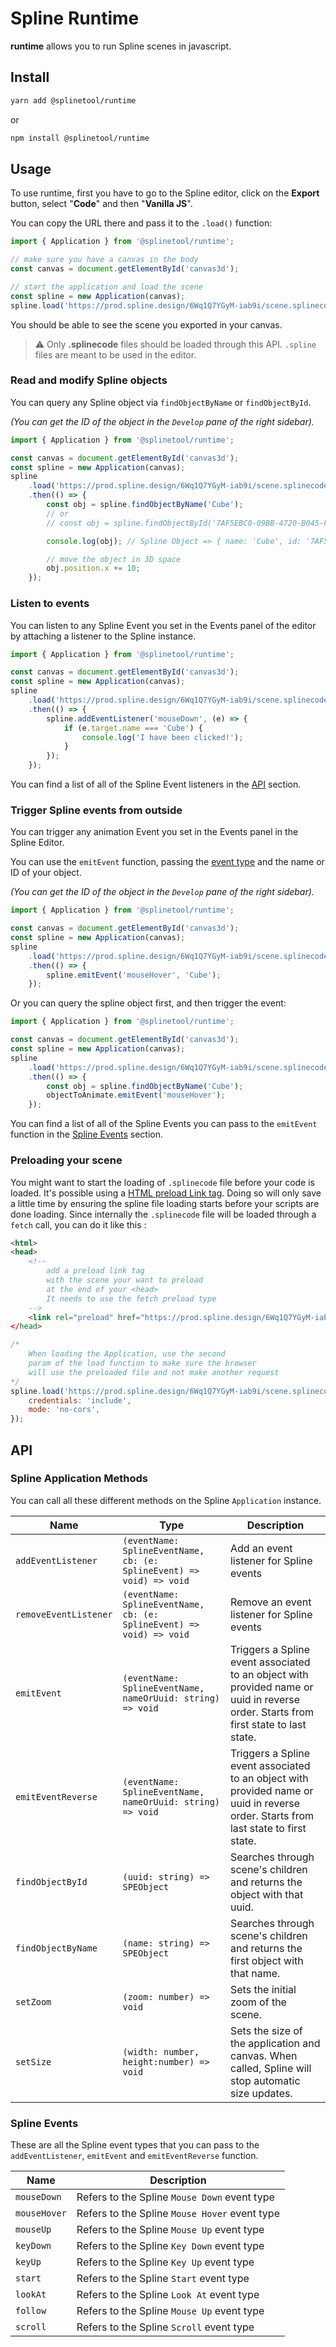 # Spline Runtime

**runtime** allows you to run Spline scenes in javascript.

## Install

```bash
yarn add @splinetool/runtime
```

or

```bash
npm install @splinetool/runtime
```

## Usage

To use runtime, first you have to go to the Spline editor, click on the **Export** button, select "**Code**" and then "**Vanilla JS**".

You can copy the URL there and pass it to the `.load()` function:

```js
import { Application } from '@splinetool/runtime';

// make sure you have a canvas in the body
const canvas = document.getElementById('canvas3d');

// start the application and load the scene
const spline = new Application(canvas);
spline.load('https://prod.spline.design/6Wq1Q7YGyM-iab9i/scene.splinecode');
```

You should be able to see the scene you exported in your canvas.

> :warning: Only **.splinecode** files should be loaded through this API. `.spline` files are meant to be used in the editor.

### Read and modify Spline objects

You can query any Spline object via `findObjectByName` or `findObjectById`.

_(You can get the ID of the object in the `Develop` pane of the right sidebar)._

```js
import { Application } from '@splinetool/runtime';

const canvas = document.getElementById('canvas3d');
const spline = new Application(canvas);
spline
	.load('https://prod.spline.design/6Wq1Q7YGyM-iab9i/scene.splinecode')
	.then(() => {
		const obj = spline.findObjectByName('Cube');
		// or
		// const obj = spline.findObjectById('7AF5EBC0-09BB-4720-B045-F478F8053AA4');

		console.log(obj); // Spline Object => { name: 'Cube', id: '7AF5EBC0-09BB-4720-B045-F478F8053AA4', position: {}, ... }

		// move the object in 3D space
		obj.position.x += 10;
	});
```

### Listen to events

You can listen to any Spline Event you set in the Events panel of the editor by attaching a listener to the Spline instance.

```js
import { Application } from '@splinetool/runtime';

const canvas = document.getElementById('canvas3d');
const spline = new Application(canvas);
spline
	.load('https://prod.spline.design/6Wq1Q7YGyM-iab9i/scene.splinecode')
	.then(() => {
		spline.addEventListener('mouseDown', (e) => {
			if (e.target.name === 'Cube') {
				console.log('I have been clicked!');
			}
		});
	});
```

You can find a list of all of the Spline Event listeners in the [API](#api) section.

### Trigger Spline events from outside

You can trigger any animation Event you set in the Events panel in the Spline Editor.

You can use the `emitEvent` function, passing the [event type](#spline-events) and the name or ID of your object.

_(You can get the ID of the object in the `Develop` pane of the right sidebar)._

```js
import { Application } from '@splinetool/runtime';

const canvas = document.getElementById('canvas3d');
const spline = new Application(canvas);
spline
	.load('https://prod.spline.design/6Wq1Q7YGyM-iab9i/scene.splinecode')
	.then(() => {
		spline.emitEvent('mouseHover', 'Cube');
	});
```

Or you can query the spline object first, and then trigger the event:

```js
import { Application } from '@splinetool/runtime';

const canvas = document.getElementById('canvas3d');
const spline = new Application(canvas);
spline
	.load('https://prod.spline.design/6Wq1Q7YGyM-iab9i/scene.splinecode')
	.then(() => {
		const obj = spline.findObjectByName('Cube');
		objectToAnimate.emitEvent('mouseHover');
	});
```

You can find a list of all of the Spline Events you can pass to the `emitEvent` function in the [Spline Events](#spline-events) section.

### Preloading your scene

You might want to start the loading of `.splinecode` file before your code is loaded. It's possible using a [HTML preload Link tag](https://developer.mozilla.org/en-US/docs/Web/HTML/Link_types/preload). Doing so will only save a little time by ensuring the spline file loading starts before your scripts are done loading. Since internally the `.splinecode` file will be loaded through a `fetch` call, you can do it like this :

```HTML
<html>
<head>
	<!--
		add a preload link tag
		with the scene your want to preload
		at the end of your <head>
		It needs to use the fetch preload type
	-->
	<link rel="preload" href="https://prod.spline.design/6Wq1Q7YGyM-iab9i/scene.splinecode" as="fetch"
</head>
```

```js
/*
	When loading the Application, use the second
	param of the load function to make sure the browser
	will use the preloaded file and not make another request
*/
spline.load('https://prod.spline.design/6Wq1Q7YGyM-iab9i/scene.splinecode', {
	credentials: 'include',
	mode: 'no-cors',
});
```

## API

### Spline Application Methods

You can call all these different methods on the Spline `Application` instance.

| Name                  | Type                                                                 | Description                                                                                                                         |
| --------------------- | -------------------------------------------------------------------- | ----------------------------------------------------------------------------------------------------------------------------------- |
| `addEventListener`    | `(eventName: SplineEventName, cb: (e: SplineEvent) => void) => void` | Add an event listener for Spline events                                                                                             |
| `removeEventListener` | `(eventName: SplineEventName, cb: (e: SplineEvent) => void) => void` | Remove an event listener for Spline events                                                                                          |
| `emitEvent`           | `(eventName: SplineEventName, nameOrUuid: string) => void`           | Triggers a Spline event associated to an object with provided name or uuid in reverse order. Starts from first state to last state. |
| `emitEventReverse`    | `(eventName: SplineEventName, nameOrUuid: string) => void`           | Triggers a Spline event associated to an object with provided name or uuid in reverse order. Starts from last state to first state. |
| `findObjectById`      | `(uuid: string) => SPEObject`                                        | Searches through scene's children and returns the object with that uuid.                                                            |
| `findObjectByName`    | `(name: string) => SPEObject`                                        | Searches through scene's children and returns the first object with that name.                                                      |
| `setZoom`             | `(zoom: number) => void`                                             | Sets the initial zoom of the scene.                                                                                                 |
| `setSize`             | `(width: number, height:number) => void`                             | Sets the size of the application and canvas. When called, Spline will stop automatic size updates.                                  |

### Spline Events

These are all the Spline event types that you can pass to the `addEventListener`, `emitEvent` and `emitEventReverse` function.

| Name         | Description                                   |
| ------------ | --------------------------------------------- |
| `mouseDown`  | Refers to the Spline `Mouse Down` event type  |
| `mouseHover` | Refers to the Spline `Mouse Hover` event type |
| `mouseUp`    | Refers to the Spline `Mouse Up` event type    |
| `keyDown`    | Refers to the Spline `Key Down` event type    |
| `keyUp`      | Refers to the Spline `Key Up` event type      |
| `start`      | Refers to the Spline `Start` event type       |
| `lookAt`     | Refers to the Spline `Look At` event type     |
| `follow`     | Refers to the Spline `Mouse Up` event type    |
| `scroll`     | Refers to the Spline `Scroll` event type      |
